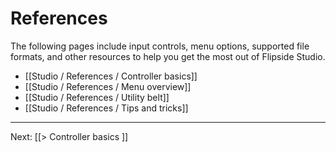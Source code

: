 # References

The following pages include input controls, menu options, supported file formats, and other resources to help you get the most out of Flipside Studio.

* [[Studio / References / Controller basics]]
* [[Studio / References / Menu overview]]
* [[Studio / References / Utility belt]]
* [[Studio / References / Tips and tricks]]

---

Next: [[> Controller basics ]]
